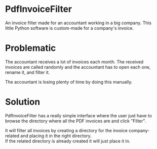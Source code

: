 # PdfInvoiceFilter
An invoice filter made for an accountant working in a big company.
This little Python software is custom-made for a company's invoice.  

# Problematic
The accountant receives a lot of invoices each month. The received invoices are called randomly
and the accountant has to open each one, rename it, and filter it.  

The accountant is losing plenty of time by doing this manually.  

# Solution
PdfInvoiceFilter has a really simple interface where the user just have to browse the directory where all the PDF invoices are
and click "Filter".  

It will filter all invoices by creating a directory for the invoice company-related and placing it in the right directory.  
If the related directory is already created it will just place it in.



